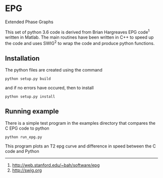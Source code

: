 # EPG
Extended Phase Graphs

This set of python 3.6 code is derived from Brian Hargreaves EPG code<sup>1</sup> written in Matlab. The main routines have been written in C++ to speed up the code and uses SWIG<sup>2</sup> to wrap the code and produce python functions. 

## Installation

The python files are created using the command 

```python setup.py build```

and if no errors have occured, then to install

```python setup.py install```

## Running example

There is a simple test program in the examples directory that compares the C EPG code to python

```python run_epg.py```

This program plots an T2 epg curve and difference in speed between the C code and Python

---

1. http://web.stanford.edu/~bah/software/epg
2. http://swig.org
